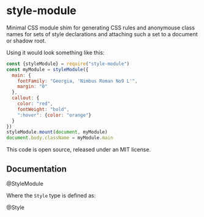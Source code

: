 <!-- To edit this file, edit /src/README.md, not /README.md -->

# style-module

Minimal CSS module shim for generating CSS rules and anonymouse class
names for sets of style declarations and attaching such a set to a
document or shadow root.

Using it would look something like this:

```javascript
const {styleModule} = require("style-module")
const myModule = styleModule({
  main: {
    fontFamily: "Georgia, 'Nimbus Roman No9 L'",
    margin: "0"
  },
  callout: {
    color: "red",
    fontWeight: "bold",
    ":hover": {color: "orange"}
  }
})
styleModule.mount(document, myModule)
document.body.className = myModule.main
```

This code is open source, released under an MIT license.
    
## Documentation

@StyleModule

Where the `Style` type is defined as:

@Style
